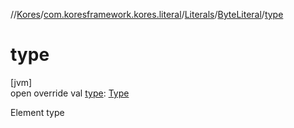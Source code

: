//[Kores](../../../../index.md)/[com.koresframework.kores.literal](../../index.md)/[Literals](../index.md)/[ByteLiteral](index.md)/[type](type.md)

# type

[jvm]\
open override val [type](type.md): [Type](https://docs.oracle.com/javase/8/docs/api/java/lang/reflect/Type.html)

Element type

